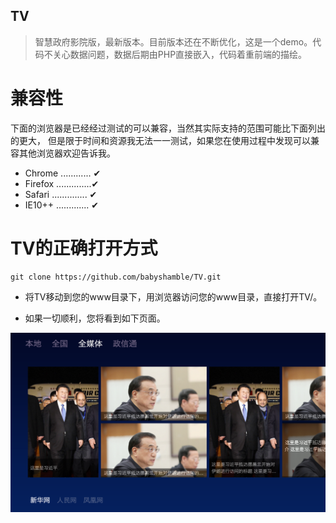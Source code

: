 TV
---------
> 智慧政府影院版，最新版本。目前版本还在不断优化，这是一个demo。代码不关心数据问题，数据后期由PHP直接嵌入，代码着重前端的描绘。

兼容性
=====

下面的浏览器是已经经过测试的可以兼容，当然其实际支持的范围可能比下面列出的更大， 但是限于时间和资源我无法一一测试，如果您在使用过程中发现可以兼容其他浏览器欢迎告诉我。

- Chrome ............ ✔
- Firefox ..............✔
- Safari .............. ✔
- IE10++ ............. ✔

TV的正确打开方式
====================

```
git clone https://github.com/babyshamble/TV.git

```

- 将TV移动到您的www目录下，用浏览器访问您的www目录，直接打开TV/。

- 如果一切顺利，您将看到如下页面。 
	
![img](./1.png)
